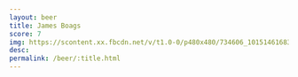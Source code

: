 ```yaml
---
layout: beer
title: James Boags
score: 7
img: https://scontent.xx.fbcdn.net/v/t1.0-0/p480x480/734606_10151461683093745_1782530484_n.jpg?oh=ace7208ff4bbe84f1fa039f43902e7bc&oe=58924933
desc: 
permalink: /beer/:title.html
---
```

